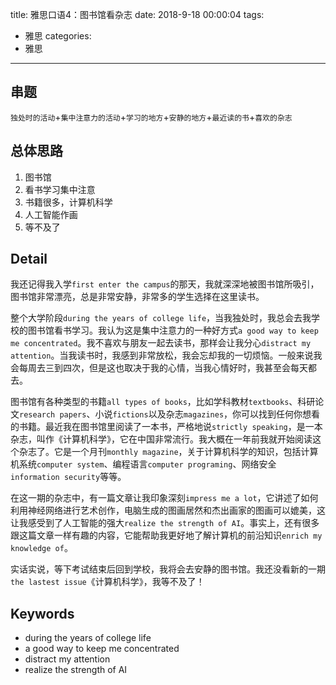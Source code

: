 ﻿title: 雅思口语4：图书馆看杂志
date: 2018-9-18  00:00:04
tags: 
- 雅思
categories: 
- 雅思

---
## 串题
`独处时的活动`+`集中注意力的活动`+`学习的地方`+`安静的地方`+`最近读的书`+`喜欢的杂志`

## 总体思路

 1. 图书馆
 2. 看书学习集中注意
 3. 书籍很多，计算机科学
 4. 人工智能作画
 5. 等不及了

## Detail

我还记得我入学`first enter the campus`的那天，我就深深地被图书馆所吸引，图书馆非常漂亮，总是非常安静，非常多的学生选择在这里读书。

整个大学阶段`during the years of college life`，当我独处时，我总会去我学校的图书馆看书学习。我认为这是集中注意力的一种好方式`a good way to keep me concentrated`。我不喜欢与朋友一起去读书，那样会让我分心`distract my attention`。当我读书时，我感到非常放松，我会忘却我的一切烦恼。一般来说我会每周去三到四次，但是这也取决于我的心情，当我心情好时，我甚至会每天都去。

图书馆有各种类型的书籍`all types of books`，比如学科教材`textbooks`、科研论文`research papers`、小说`fictions`以及杂志`magazines`，你可以找到任何你想看的书籍。最近我在图书馆里阅读了一本书，严格地说`strictly speaking`，是一本杂志，叫作《计算机科学》，它在中国非常流行。我大概在一年前我就开始阅读这个杂志了。它是一个月刊`monthly magazine`，关于计算机科学的知识，包括计算机系统`computer system`、编程语言`computer programing`、网络安全`information security`等等。

在这一期的杂志中，有一篇文章让我印象深刻`impress me a lot`，它讲述了如何利用神经网络进行艺术创作，电脑生成的图画居然和杰出画家的图画可以媲美，这让我感受到了人工智能的强大`realize the strength of AI`。事实上，还有很多跟这篇文章一样有趣的内容，它能帮助我更好地了解计算机的前沿知识`enrich my knowledge of`。

实话实说，等下考试结束后回到学校，我将会去安静的图书馆。我还没看新的一期`the lastest issue`《计算机科学》，我等不及了！

## Keywords

 - during the years of college life
 - a good way to keep me concentrated
 - distract my attention
 - realize the strength of AI
